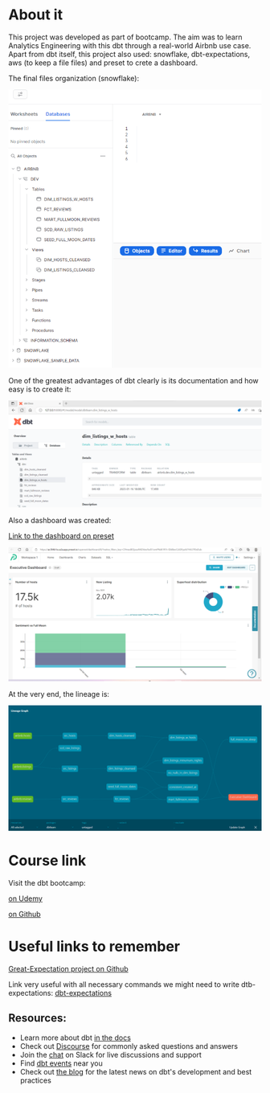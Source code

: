 

# About it

This project was developed as part of bootcamp. The aim was to learn Analytics Engineering with this dbt through a real-world Airbnb use case. Apart from dbt itself, this project also used: snowflake, dbt-expectations, aws (to keep a file files) and preset to crete a dashboard.

The final files organization (snowflake):

![organization](assets\dbt_snowflake.png)

One of the greatest advantages of dbt clearly is its documentation and how easy is to create it:

![docs](assets\dbt_docs.png)

Also a dashboard was created:

[Link to the dashboard on preset](https://ac394b1e.us2a.app.preset.io/superset/dashboard/8/?native_filters_key=ClYmesBESjozsR4l2VewTed51omPNd61R1t-f2kIBevCL6DFpzIk7HA37lfJxDub)

![dash](assets\dbt_dash.png)

At the very end, the lineage is:

![image](assets\lineage_graph.png)


# Course link

Visit the dbt bootcamp:

[on Udemy](https://www.udemy.com/course/complete-dbt-data-build-tool-bootcamp-zero-to-hero-learn-dbt/) 

[on Github](https://github.com/nordquant/complete-dbt-bootcamp-zero-to-hero)


# Useful links to remember 

[Great-Expectation project on Github](https://github.com/great-expectations/great_expectations)

Link very useful with all necessary commands we might need to write dtb-expectations:
[dbt-expectations](https://github.com/calogica/dbt-expectations)


## Resources:

- Learn more about dbt [in the docs](https://docs.getdbt.com/docs/introduction)
- Check out [Discourse](https://discourse.getdbt.com/) for commonly asked questions and answers
- Join the [chat](https://community.getdbt.com/) on Slack for live discussions and support
- Find [dbt events](https://events.getdbt.com) near you
- Check out [the blog](https://blog.getdbt.com/) for the latest news on dbt's development and best practices
